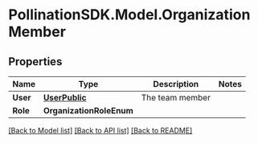 
# PollinationSDK.Model.OrganizationMember

## Properties

Name | Type | Description | Notes
------------ | ------------- | ------------- | -------------
**User** | [**UserPublic**](UserPublic.md) | The team member | 
**Role** | **OrganizationRoleEnum** |  | 

[[Back to Model list]](../README.md#documentation-for-models)
[[Back to API list]](../README.md#documentation-for-api-endpoints)
[[Back to README]](../README.md)


